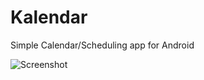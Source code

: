 # Kalendar
Simple Calendar/Scheduling app for Android

![Screenshot](http://i.imgur.com/lh4f9G2.png)
